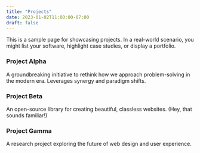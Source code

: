 ```yaml
---
title: "Projects"
date: 2023-01-02T11:00:00-07:00
draft: false
---
```


This is a sample page for showcasing projects. In a real-world scenario, you might list your software, highlight case studies, or display a portfolio.

### Project Alpha
A groundbreaking initiative to rethink how we approach problem-solving in the modern era. Leverages synergy and paradigm shifts.

### Project Beta
An open-source library for creating beautiful, classless websites. (Hey, that sounds familiar!)

### Project Gamma
A research project exploring the future of web design and user experience.

